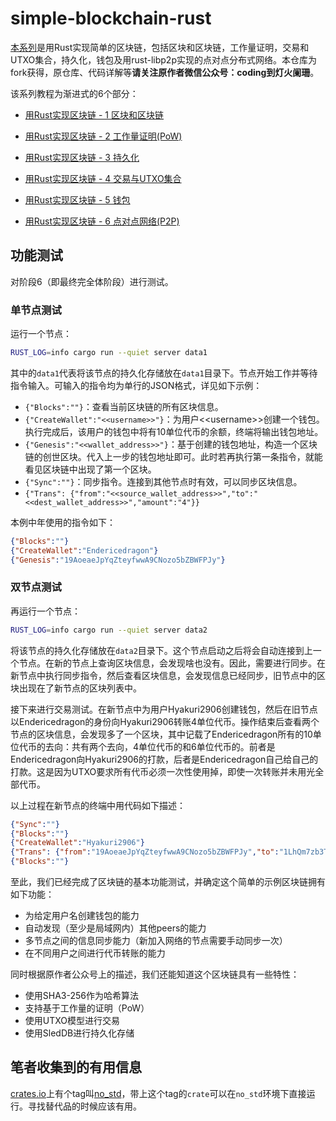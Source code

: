 # simple-blockchain-rust

[本系列](https://github.com/Endericedragon/simple-blockchain-rust)是用Rust实现简单的区块链，包括区块和区块链，工作量证明，交易和UTXO集合，持久化，钱包及用rust-libp2p实现的点对点分布式网络。本仓库为fork获得，原仓库、代码详解等**请关注原作者微信公众号：coding到灯火阑珊**。

该系列教程为渐进式的6个部分：

- [用Rust实现区块链 - 1 区块和区块链](https://mp.weixin.qq.com/s?__biz=Mzg5MjA1ODYzNg==&mid=2247484460&idx=1&sn=b79b1051f40db383a2d2feb568cb3fe8&chksm=cfc2a94ff8b52059b2402785330133ce6a6734a3abcd3343c08154716acca5eb8369a4f4cd12&token=1912223334&lang=zh_CN#rd)

- [用Rust实现区块链 - 2 工作量证明(PoW)](https://mp.weixin.qq.com/s?__biz=Mzg5MjA1ODYzNg==&mid=2247484469&idx=1&sn=c722722580f9838b9136cf3ac6611c8e&chksm=cfc2a956f8b520405e0aa11fc1484d3b676f6f9b19cb536165e7fb0602d4db03f63167dcf59b&token=1151139300&lang=zh_CN#rd)

- [用Rust实现区块链 - 3 持久化](https://mp.weixin.qq.com/s?__biz=Mzg5MjA1ODYzNg==&mid=2247484477&idx=1&sn=cf1789dcbc1a7ca9381539e36314a2e9&chksm=cfc2a95ef8b52048027a6466c097f5954815a50e29ba0a22687fc6f218a552378e963ff6a9a2&token=1609755589&lang=zh_CN#rd)

- [用Rust实现区块链 - 4 交易与UTXO集合](https://mp.weixin.qq.com/s?__biz=Mzg5MjA1ODYzNg==&mid=2247484487&idx=1&sn=01802f8dc60ac7dd1924888937b65d50&chksm=cfc2a924f8b520326a25718a2b97e24aac25355578ab727ae5fd6e907030ec39cc434cb90752&token=1933715555&lang=zh_CN#rd)

- [用Rust实现区块链 - 5 钱包](https://mp.weixin.qq.com/s?__biz=Mzg5MjA1ODYzNg==&mid=2247484495&idx=1&sn=4eea98f046a92bb9e87163bab44aff68&chksm=cfc2a92cf8b5203af27a527d01f1cf699d77089a3ad2e7082fc7e707ae2885e96a611a8069f8&token=391513474&lang=zh_CN#rd)

- [用Rust实现区块链 - 6 点对点网络(P2P)](https://mp.weixin.qq.com/s?__biz=Mzg5MjA1ODYzNg==&mid=2247484503&idx=1&sn=82427d27153bce04488b95878e7584f0&chksm=cfc2a934f8b5202274556e6ea3294b48dc8ee5075f559fce65f7ce91d9a2619e70a915252d20&token=2032429111&lang=zh_CN#rd)

## 功能测试

对阶段6（即最终完全体阶段）进行测试。

### 单节点测试

运行一个节点：
```bash
RUST_LOG=info cargo run --quiet server data1
```

其中的`data1`代表将该节点的持久化存储放在`data1`目录下。节点开始工作并等待指令输入。可输入的指令均为单行的JSON格式，详见如下示例：

- `{"Blocks":""}`：查看当前区块链的所有区块信息。
- `{"CreateWallet":"<<username>>"}`：为用户\<\<username\>\>创建一个钱包。执行完成后，该用户的钱包中将有10单位代币的余额，终端将输出钱包地址。
- `{"Genesis":"<<wallet_address>>"}`：基于创建的钱包地址，构造一个区块链的创世区块。代入上一步的钱包地址即可。此时若再执行第一条指令，就能看见区块链中出现了第一个区块。
- `{"Sync":""}`：同步指令。连接到其他节点时有效，可以同步区块信息。
- `{"Trans": {"from":"<<source_wallet_address>>","to":"<<dest_wallet_address>>","amount":"4"}}`

本例中年使用的指令如下：
```json
{"Blocks":""}
{"CreateWallet":"Endericedragon"}
{"Genesis":"19AoeaeJpYqZteyfwwA9CNozo5bZBWFPJy"}
```

### 双节点测试

再运行一个节点：
```bash
RUST_LOG=info cargo run --quiet server data2
```

将该节点的持久化存储放在`data2`目录下。这个节点启动之后将会自动连接到上一个节点。在新的节点上查询区块信息，会发现啥也没有。因此，需要进行同步。在新节点中执行同步指令，然后查看区块信息，会发现信息已经同步，旧节点中的区块出现在了新节点的区块列表中。

接下来进行交易测试。在新节点中为用户Hyakuri2906创建钱包，然后在旧节点以Endericedragon的身份向Hyakuri2906转账4单位代币。操作结束后查看两个节点的区块信息，会发现多了一个区块，其中记载了Endericedragon所有的10单位代币的去向：共有两个去向，4单位代币的和6单位代币的。前者是Endericedragon向Hyakuri2906的打款，后者是Endericedragon自己给自己的打款。这是因为UTXO要求所有代币必须一次性使用掉，即使一次转账并未用光全部代币。

以上过程在新节点的终端中用代码如下描述：
```json
{"Sync":""}
{"Blocks":""}
{"CreateWallet":"Hyakuri2906"}
{"Trans": {"from":"19AoeaeJpYqZteyfwwA9CNozo5bZBWFPJy","to":"1LhQm7zb3TtXYR1q9u9ypMGNfoxBvHupkh","amount":"4"}}
{"Blocks":""}
```

至此，我们已经完成了区块链的基本功能测试，并确定这个简单的示例区块链拥有如下功能：
- 为给定用户名创建钱包的能力
- 自动发现（至少是局域网内）其他peers的能力
- 多节点之间的信息同步能力（新加入网络的节点需要手动同步一次）
- 在不同用户之间进行代币转账的能力

同时根据原作者公众号上的描述，我们还能知道这个区块链具有一些特性：
- 使用SHA3-256作为哈希算法
- 支持基于工作量的证明（PoW）
- 使用UTXO模型进行交易
- 使用SledDB进行持久化存储

## 笔者收集到的有用信息

[crates.io](https://crates.io)上有个tag叫[no_std](https://crates.io/keywords/no_std)，带上这个tag的`crate`可以在`no_std`环境下直接运行。寻找替代品的时候应该有用。


